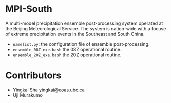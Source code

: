 # MPI-South

A multi-model precipitation ensemble post-processing system operated at the Beijing Meteorological Service. The system is nation-wide with a focuse of extreme precipitation events in the Southeast and South China. 

* `namelist.py`: the configuration file of ensemble post-processing.
* `ensemble_08Z_exe.bash` the 08Z operational routine.
* `ensemble_20Z_exe.bash` the 20Z operational routine. 

# Contributors

* Yingkai Sha <yingkai@eoas.ubc.ca>
* Uji Murakumo
